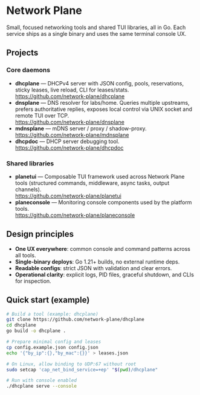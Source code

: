 # Network Plane

Small, focused networking tools and shared TUI libraries, all in Go. Each service ships as a single binary and uses the same terminal console UX.

## Projects

### Core daemons
- **dhcplane** — DHCPv4 server with JSON config, pools, reservations, sticky leases, live reload, CLI for leases/stats.  
  https://github.com/network-plane/dhcplane
- **dnsplane** — DNS resolver for labs/home. Queries multiple upstreams, prefers authoritative replies, exposes local control via UNIX socket and remote TUI over TCP.  
  https://github.com/network-plane/dnsplane
- **mdnsplane** — mDNS server / proxy / shadow-proxy.  
  https://github.com/network-plane/mdnsplane
- **dhcpdoc** — DHCP server debugging tool.  
  https://github.com/network-plane/dhcpdoc

### Shared libraries
- **planetui** — Composable TUI framework used across Network Plane tools (structured commands, middleware, async tasks, output channels).  
  https://github.com/network-plane/planetui
- **planeconsole** — Monitoring console components used by the platform tools.  
  https://github.com/network-plane/planeconsole

## Design principles
- **One UX everywhere**: common console and command patterns across all tools.
- **Single-binary deploys**: Go 1.21+ builds, no external runtime deps.
- **Readable configs**: strict JSON with validation and clear errors.
- **Operational clarity**: explicit logs, PID files, graceful shutdown, and CLIs for inspection.

## Quick start (example)

```bash
# Build a tool (example: dhcplane)
git clone https://github.com/network-plane/dhcplane
cd dhcplane
go build -o dhcplane .

# Prepare minimal config and leases
cp config.example.json config.json
echo '{"by_ip":{},"by_mac":{}}' > leases.json

# On Linux, allow binding to UDP:67 without root
sudo setcap 'cap_net_bind_service=+ep' "$(pwd)/dhcplane"

# Run with console enabled
./dhcplane serve --console
